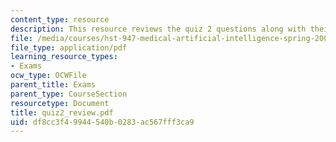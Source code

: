 ```yaml
---
content_type: resource
description: This resource reviews the quiz 2 questions along with their grading points.
file: /media/courses/hst-947-medical-artificial-intelligence-spring-2005/df8cc3f49944540b0283ac567fff3ca9_quiz2_review.pdf
file_type: application/pdf
learning_resource_types:
- Exams
ocw_type: OCWFile
parent_title: Exams
parent_type: CourseSection
resourcetype: Document
title: quiz2_review.pdf
uid: df8cc3f4-9944-540b-0283-ac567fff3ca9
---
```


